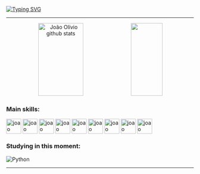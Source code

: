 [![Typing SVG](https://readme-typing-svg.herokuapp.com/?color=52796f&size=35&center=true&vCenter=true&width=1000&lines=HELLO,+MY+NAME+is+João+Olívio;I+from+Brazil,+ES;I+study+Information+system+at+IFES;Be+Welcome!+:%29)](https://git.io/typing-svg)
****

<div align="center">  
  <img width="49%" height="195px" src="https://github-readme-stats.vercel.app/api?username=joaoolivio&show_icons=true&count_private=true&hide_border=true&title_color=84a98c&icon_color=cad2c5&text_color=c9d1d9&bg_color=0d1117" alt="João Olívio github stats" /> 
  <img width="41%" height="195px" src="https://github-readme-stats.vercel.app/api/top-langs/?username=joaoolivio&layout=compact&hide_border=true&title_color=84a98c&text_color=cad2c5&bg_color=0d1117" />
</div>
  

### Main skills:
<div>
<img align="center" alt="joao" height="40" width="40" src="https://cdn.jsdelivr.net/gh/devicons/devicon/icons/html5/html5-original.svg" style="max-width: 100%;"/>
<img align="center" alt="joao" height="40" width="40" src="https://cdn.jsdelivr.net/gh/devicons/devicon/icons/css3/css3-original.svg" style="max-width: 100%;" />
<img align="center" alt="joao" height="40" width="40" src="https://cdn.jsdelivr.net/gh/devicons/devicon/icons/javascript/javascript-original.svg" style="max-width: 100%;"/>
<img align="center" alt="joao" height="40" width="40" src="https://cdn.jsdelivr.net/gh/devicons/devicon/icons/jquery/jquery-original.svg" style="max-width: 100%;"/>    
<img align="center" alt="joao" height="40" width="40" src="https://cdn.jsdelivr.net/gh/devicons/devicon/icons/bootstrap/bootstrap-original.svg" style="max-width: 100%;" />
<img align="center" alt="joao" height="40" width="40" src="https://cdn.jsdelivr.net/gh/devicons/devicon/icons/react/react-original-wordmark.svg" style="max-width: 100%;"/>
<img align="center" alt="joao" height="40" width="40" src="https://cdn.jsdelivr.net/gh/devicons/devicon/icons/vuetify/vuetify-original.svg" style="max-width: 100%;"/>
<img align="center" alt="joao" height="40" width="40" src="https://cdn.jsdelivr.net/gh/devicons/devicon/icons/java/java-original-wordmark.svg" style="max-width: 100%;"/>
<img align="center" alt="joao" height="40" width="40" src="https://cdn.jsdelivr.net/gh/devicons/devicon/icons/php/php-plain.svg" style="max-width: 100%;"/> 
</div>
          

### Studying in this moment:
![Python](https://img.shields.io/badge/-python-0D1117?style=for-the-badge&logo=python&logoColor=1572B6&labelColor=0D1117)&nbsp;
****
